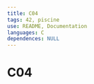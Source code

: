 ```yaml
---
title: C04
tags: 42, piscine
use: README, Documentation
languages: C
dependences: NULL
---
```


# C04